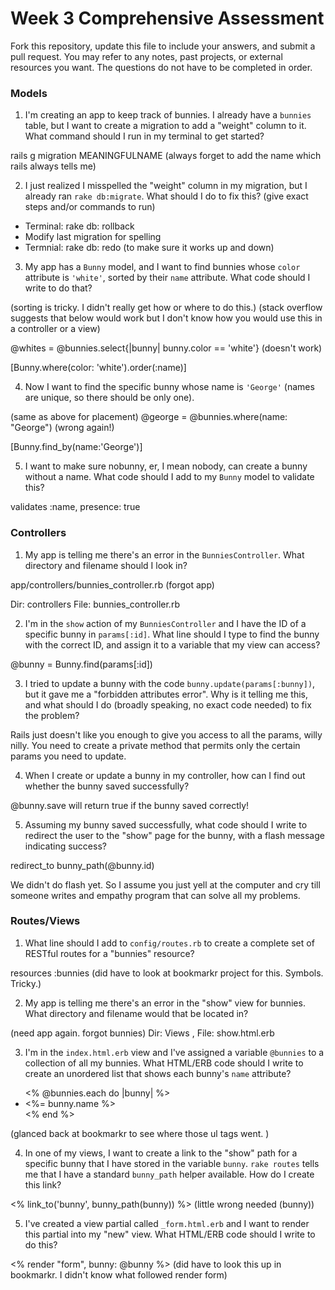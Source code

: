 # Week 3 Comprehensive Assessment

Fork this repository, update this file to include your answers, and submit a pull request. You may refer to any notes, past projects, or external resources you want. The questions do not have to be completed in order.

### Models

1. I'm creating an app to keep track of bunnies. I already have a `bunnies` table, but I want to create a migration to add a "weight" column to it. What command should I run in my terminal to get started?

rails g migration MEANINGFULNAME (always forget to add the name which rails always tells me)


2. I just realized I misspelled the "weight" column in my migration, but I already ran `rake db:migrate`. What should I do to fix this? (give exact steps and/or commands to run)

- Terminal: rake db: rollback
- Modify last migration for spelling
- Termnial: rake db: redo (to make sure it works up and down)


3. My app has a `Bunny` model, and I want to find bunnies whose `color` attribute is `'white'`, sorted by their `name` attribute. What code should I write to do that?

(sorting is tricky. I didn't really get how or where to do this.)
(stack overflow suggests that below would work but I don't know how you would use this in a controller or a view)

@whites = @bunnies.select{|bunny| bunny.color == 'white'} (doesn't work)

[Bunny.where(color: 'white').order(:name)]


4. Now I want to find the specific bunny whose name is `'George'` (names are unique, so there should be only one).

(same as above for placement)
@george = @bunnies.where(name: "George") (wrong again!)

[Bunny.find_by(name:'George')]


5. I want to make sure nobunny, er, I mean nobody, can create a bunny without a name. What code should I add to my `Bunny` model to validate this?

validates :name, presence: true


### Controllers

1. My app is telling me there's an error in the `BunniesController`. What directory and filename should I look in?

app/controllers/bunnies_controller.rb
(forgot app)

Dir: controllers
File: bunnies_controller.rb

2. I'm in the `show` action of my `BunniesController` and I have the ID of a specific bunny in `params[:id]`. What line should I type to find the bunny with the correct ID, and assign it to a variable that my view can access?

@bunny = Bunny.find(params[:id])

3. I tried to update a bunny with the code `bunny.update(params[:bunny])`, but it gave me a "forbidden attributes error". Why is it telling me this, and what should I do (broadly speaking, no exact code needed) to fix the problem?

Rails just doesn't like you enough to give you access to all the params, willy nilly. You need to create a private method that permits only the certain params you need to update.

4. When I create or update a bunny in my controller, how can I find out whether the bunny saved successfully?

@bunny.save will return true if the bunny saved correctly!


5. Assuming my bunny saved successfully, what code should I write to redirect the user to the "show" page for the bunny, with a flash message indicating success?

redirect_to bunny_path(@bunny.id)

We didn't do flash yet. So I assume you just yell at the computer and cry till someone writes and empathy program that can solve all my problems.


### Routes/Views

1. What line should I add to `config/routes.rb` to create a complete set of RESTful routes for a "bunnies" resource?

resources :bunnies
(did have to look at bookmarkr project for this. Symbols. Tricky.)


2. My app is telling me there's an error in the "show" view for bunnies. What directory and filename would that be located in?

(need app again. forgot bunnies)
Dir: Views , File: show.html.erb


3. I'm in the `index.html.erb` view and I've assigned a variable `@bunnies` to a collection of all my bunnies. What HTML/ERB code should I write to create an unordered list that shows each bunny's `name` attribute?

<ul>
  <% @bunnies.each do |bunny| %>
    <li><%= bunny.name %></li>
  <% end %>
</ul>
(glanced back at bookmarkr to see where those ul tags went. )

4. In one of my views, I want to create a link to the "show" path for a specific bunny that I have stored in the variable `bunny`. `rake routes` tells me that I have a standard `bunny_path` helper available. How do I create this link?

<% link_to('bunny', bunny_path(bunny)) %>
(little wrong needed (bunny))

5. I've created a view partial called `_form.html.erb` and I want to render this partial into my "new" view. What HTML/ERB code should I write to do this?

<% render "form", bunny: @bunny %>
(did have to look this up in bookmarkr. I didn't know what followed render form)


















